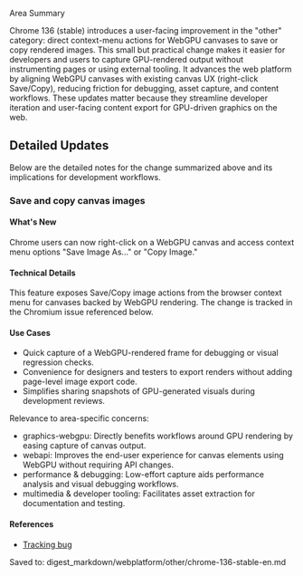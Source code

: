 Area Summary

Chrome 136 (stable) introduces a user-facing improvement in the "other" category: direct context-menu actions for WebGPU canvases to save or copy rendered images. This small but practical change makes it easier for developers and users to capture GPU-rendered output without instrumenting pages or using external tooling. It advances the web platform by aligning WebGPU canvases with existing canvas UX (right-click Save/Copy), reducing friction for debugging, asset capture, and content workflows. These updates matter because they streamline developer iteration and user-facing content export for GPU-driven graphics on the web.

## Detailed Updates

Below are the detailed notes for the change summarized above and its implications for development workflows.

### Save and copy canvas images

#### What's New
Chrome users can now right-click on a WebGPU canvas and access context menu options "Save Image As…" or "Copy Image."

#### Technical Details
This feature exposes Save/Copy image actions from the browser context menu for canvases backed by WebGPU rendering. The change is tracked in the Chromium issue referenced below.

#### Use Cases
- Quick capture of a WebGPU-rendered frame for debugging or visual regression checks.
- Convenience for designers and testers to export renders without adding page-level image export code.
- Simplifies sharing snapshots of GPU-generated visuals during development reviews.

Relevance to area-specific concerns:
- graphics-webgpu: Directly benefits workflows around GPU rendering by easing capture of canvas output.
- webapi: Improves the end-user experience for canvas elements using WebGPU without requiring API changes.
- performance & debugging: Low-effort capture aids performance analysis and visual debugging workflows.
- multimedia & developer tooling: Facilitates asset extraction for documentation and testing.

#### References
- [Tracking bug](https://issues.chromium.org/issues/40902474)

Saved to: digest_markdown/webplatform/other/chrome-136-stable-en.md